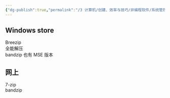 ```yaml
---
{"dg-publish":true,"permalink":"/3 计算机/创建、效率与技巧/非编程软件/系统管理工具/解压缩软件/","title":"解压缩软件"}
---
```



## Windows store
Breezip  
全能解压  
bandzip 也有 MSE 版本
## 网上
7-zip  
bandzip